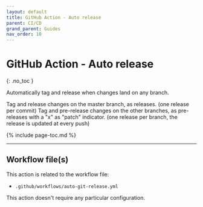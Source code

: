 ```yaml
---
layout: default
title: GitHub Action - Auto release
parent: CI/CD
grand_parent: Guides
nav_order: 10
---
```


# GitHub Action - Auto release
{: .no_toc }

<div class="code-example" markdown="1">
Automatically tag and release when changes land on any branch.

Tag and release changes on the master branch, as releases. (one release per commit)
Tag and pre-release changes on the other branches, as pre-releases with a "x" as "patch" indicator.
(one release per branch, the release is updated at every push)
</div>

{% include page-toc.md %}

---

## Workflow file(s)

This action is related to the workflow file:
- `.github/workflows/auto-git-release.yml`

This action doesn't require any particular configuration.
